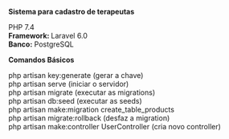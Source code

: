 <strong>Sistema para cadastro de terapeutas</strong> <br/>

PHP 7.4 <br/>
<strong>Framework: </strong> Laravel 6.0 <br/>
<strong>Banco:</strong> PostgreSQL <br/>

<strong>Comandos Básicos</strong> <br/>

php artisan key:generate (gerar a chave) <br>
php artisan serve (iniciar o servidor)<br/>
php artisan migrate (executar as migrations)<br>
php artisan db:seed (executar as seeds)<br>
php artisan make:migration create_table_products<br>
php artisan migrate:rollback (desfaz a migration)<br>
php artisan make:controller UserController (cria novo controller)<br>

